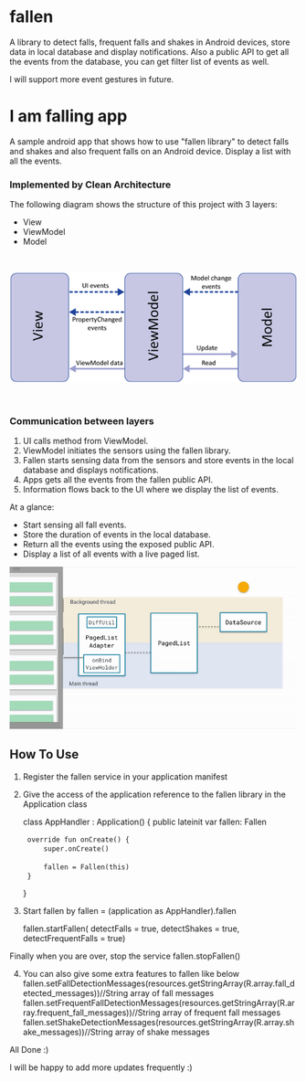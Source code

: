 # fallen
A library to detect falls, frequent falls and shakes in Android devices, store data in local database and display notifications. Also a public API
to get all the events from the database, you can get filter list of events as well.

I will support more event gestures in future.

# I am falling app
A sample android app that shows how to use "fallen library" to detect falls and shakes and also frequent falls on an Android device.
Display a list with all the events.

### Implemented by Clean Architecture
The following diagram shows the structure of this project with 3 layers:
- View
- ViewModel
- Model

<br>
<p align="center">
  <img src="/documents/raw/mvvm.png"/>
</p>
<br>

### Communication between layers

1. UI calls method from ViewModel.
2. ViewModel initiates the sensors using the fallen library.
3. Fallen starts sensing data from the sensors and store events in the local database and displays notifications.
4. Apps gets all the events from the fallen public API.
5. Information flows back to the UI where we display the list of events.

At a glance:

- Start sensing all fall events.
- Store the duration of events in the local database.
- Return all the events using the exposed public API.
- Display a list of all events with a live paged list.

![Example2](documents/raw/pagination.gif)

## How To Use

1. Register the fallen service in your application manifest
    <service android:name="com.example.uzair.fallen.events_service.EventDetectionService" />
    
2. Give the access of the application reference to the fallen library in the Application class
    
    class AppHandler : Application() {
        public lateinit var fallen: Fallen

        override fun onCreate() {
            super.onCreate()

            fallen = Fallen(this)
        }
    }
    
3. Start fallen by 
    fallen = (application as AppHandler).fallen
    
    fallen.startFallen(
        detectFalls = true,
        detectShakes = true,
        detectFrequentFalls = true)
        
 Finally when you are over, stop the service
 fallen.stopFallen()
 
 4. You can also give some extra features to fallen like below
        fallen.setFallDetectionMessages(resources.getStringArray(R.array.fall_detected_messages))//String array of fall messages
        fallen.setFrequentFallDetectionMessages(resources.getStringArray(R.array.frequent_fall_messages))//String array of frequent fall messages
        fallen.setShakeDetectionMessages(resources.getStringArray(R.array.shake_messages))//String array of shake messages
    
All Done :)

I will be happy to add more updates frequently :)
